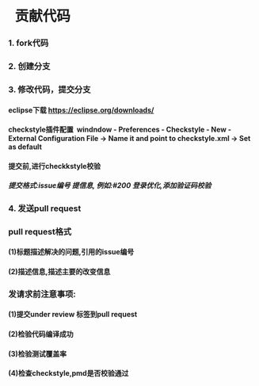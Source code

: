 #   贡献代码
### 1. fork代码
### 2. 创建分支
### 3. 修改代码，提交分支
  #### eclipse下载 https://eclipse.org/downloads/
  #### checkstyle插件配置  windndow - Preferences - Checkstyle - New - External Configuration File -> Name it and point to checkstyle.xml -> Set as default
  #### 提交前,进行checkkstyle校验
  ##### 提交格式:issue编号 提信息, 例如:#200 登录优化,添加验证码校验
  
### 4. 发送pull request
  
 ### pull request格式
 ####  (1)标题描述解决的问题,引用的issue编号
 ####  (2)描述信息,描述主要的改变信息

 ### 发请求前注意事项:
  ####  (1)提交under review 标签到pull request
  ####  (2)检验代码编译成功
  ####  (3)检验测试覆盖率
  ####  (4)检查checkstyle,pmd是否校验通过
   
    

